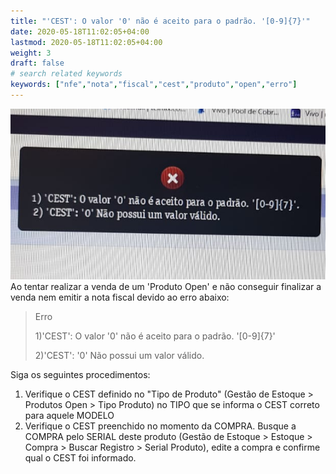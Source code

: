 ```yaml
---
title: "'CEST': O valor '0' não é aceito para o padrão. '[0-9]{7}'"
date: 2020-05-18T11:02:05+04:00
lastmod: 2020-05-18T11:02:05+04:00
weight: 3
draft: false
# search related keywords
keywords: ["nfe","nota","fiscal","cest","produto","open","erro"]
---
```


![image example](erro.png "CEST inválido")
Ao tentar realizar a venda de um 'Produto Open' e não conseguir finalizar a venda nem emitir a nota fiscal devido ao erro abaixo:

> Erro 
>
> 1)'CEST': O valor '0' não é aceito para o padrão. '[0-9]{7}'
>
> 2)'CEST': '0' Não possui um valor válido.

Siga os seguintes procedimentos:
1. Verifique o CEST definido no "Tipo de Produto" (Gestão de Estoque > Produtos Open > Tipo Produto) no TIPO que se informa o CEST correto para aquele MODELO
2. Verifique o CEST preenchido no momento da COMPRA. Busque a COMPRA pelo SERIAL deste produto (Gestão de Estoque > Estoque > Compra > Buscar Registro > Serial Produto), edite a compra e confirme qual o CEST foi informado.